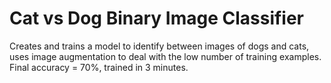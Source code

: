 # Cat vs Dog Binary Image Classifier
Creates and trains a model to identify between images of dogs and cats, uses image augmentation to deal with the low number of training examples. Final accuracy = 70%, trained in 3 minutes.
 
